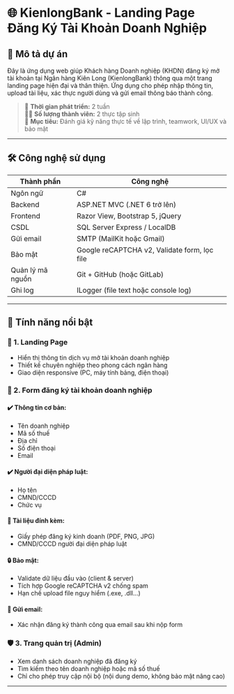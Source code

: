 # 🌐 KienlongBank - Landing Page Đăng Ký Tài Khoản Doanh Nghiệp

## 📝 Mô tả dự án

Đây là ứng dụng web giúp Khách hàng Doanh nghiệp (KHDN) đăng ký mở tài khoản tại Ngân hàng Kiên Long (KienlongBank) thông qua một trang landing page hiện đại và thân thiện. Ứng dụng cho phép nhập thông tin, upload tài liệu, xác thực người dùng và gửi email thông báo thành công.

> 📅 **Thời gian phát triển:** 2 tuần  
> 👨‍💻 **Số lượng thành viên:** 2 thực tập sinh  
> 🧪 **Mục tiêu:** Đánh giá kỹ năng thực tế về lập trình, teamwork, UI/UX và bảo mật

---

## 🛠️ Công nghệ sử dụng

| Thành phần        | Công nghệ                                |
|-------------------|------------------------------------------|
| Ngôn ngữ           | C#                                       |
| Backend            | ASP.NET MVC (.NET 6 trở lên)             |
| Frontend           | Razor View, Bootstrap 5, jQuery          |
| CSDL               | SQL Server Express / LocalDB             |
| Gửi email          | SMTP (MailKit hoặc Gmail)                |
| Bảo mật            | Google reCAPTCHA v2, Validate form, lọc file |
| Quản lý mã nguồn   | Git + GitHub (hoặc GitLab)               |
| Ghi log            | ILogger (file text hoặc console log)     |

---

## 🚀 Tính năng nổi bật

### 📄 1. Landing Page
- Hiển thị thông tin dịch vụ mở tài khoản doanh nghiệp
- Thiết kế chuyên nghiệp theo phong cách ngân hàng
- Giao diện responsive (PC, máy tính bảng, điện thoại)

### 🧾 2. Form đăng ký tài khoản doanh nghiệp
#### ✔️ Thông tin cơ bản:
- Tên doanh nghiệp  
- Mã số thuế  
- Địa chỉ  
- Số điện thoại  
- Email  

#### ✔️ Người đại diện pháp luật:
- Họ tên  
- CMND/CCCD  
- Chức vụ  

#### 📎 Tài liệu đính kèm:
- Giấy phép đăng ký kinh doanh (PDF, PNG, JPG)  
- CMND/CCCD người đại diện pháp luật  

#### 🔒 Bảo mật:
- Validate dữ liệu đầu vào (client & server)
- Tích hợp Google reCAPTCHA v2 chống spam
- Hạn chế upload file nguy hiểm (.exe, .dll…)

#### 📧 Gửi email:
- Xác nhận đăng ký thành công qua email sau khi nộp form

### 🛡 3. Trang quản trị (Admin)
- Xem danh sách doanh nghiệp đã đăng ký
- Tìm kiếm theo tên doanh nghiệp hoặc mã số thuế
- Chỉ cho phép truy cập nội bộ (nội dung demo, không bảo mật nâng cao)

---

